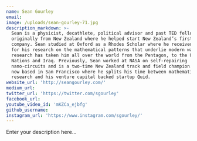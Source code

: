 ```yaml
---
name: Sean Gourley
email:
image: /uploads/sean-gourley-71.jpg
description_markdown: >-
  Sean is a physicist, decathlete, political advisor and past TED fellow. He is
  originally from New Zealand where he helped start New Zealand’s first nanotech
  company. Sean studied at Oxford as a Rhodes Scholar where he received a PhD
  for his research on the mathematical patterns that underlie modern war. This
  research has taken him all over the world from the Pentagon, to the United
  Nations and Iraq. Previously, Sean worked at NASA on self-repairing
  nano-circuits and is a two-time New Zealand track and field champion. Sean is
  now based in San Francisco where he splits his time between mathematical
  research and his venture capital backed startup Quid.
website_url: 'http://seangourley.com/'
medium_url:
twitter_url: 'https://twitter.com/sgourley'
facebook_url:
youtube_video_id: 'mKZCa_ejbfg'
github_username:
instagram_url: 'https://www.instagram.com/sgourley/'
---
```


Enter your description here...
